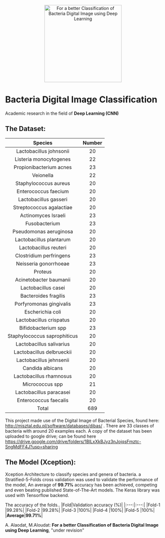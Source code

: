 <p align="center">
  <img src="" raw="true" alt="For a better Classification of Bacteria Digital Image using Deep Learning"
       width="250">
 </p>
 
# Bacteria Digital Image Classification

Academic research in the field of **Deep Learning (CNN)**

## The Dataset:


|Species|Number|
|:---:|:---:|
|Lactobacillus johnsonii|20|
|Listeria monocytogenes|22|
|Propionibacterium acnes|23|
|Veionella|22|
|Staphylococcus aureus|20|
|Enterococcus faecium|20|
|Lactobacillus gasseri|20|
|Streptococcus agalactiae|20|
|Actinomyces Israeli|23|
|Fusobacterium|23|
|Pseudomonas aeruginosa|20|
|Lactobacillus plantarum|20|
|Lactobacillus reuteri|20|
|Clostridium perfringens|23|
|Neisseria gonorrhoeae|23|
|Proteus|20|
|Acinetobacter baumanii|20|
|Lactobacillus casei|20|
|Bacteroides fragilis|23|
|Porfyromonas gingivalis|23|
|Escherichia coli|20|
|Lactobacillus crispatus|20|
|Bifidobacterium spp|23|
|Staphylococcus saprophiticus|20|
|Lactobacillus salivarius|20|
|Lactobacillus delbrueckii|20|
|Lactobacillus jehnsenii|20|
|Candida albicans|20|
|Lactobacillus rhamnosus|20|
|Micrococcus spp|21|
|Lactobacillus paracasei|20|
|Enterococcus faecalis|20|
|Total|689|

This project made use of the Digital Image of Bacterial Species, found here: http://misztal.edu.pl/software/databases/dibas/ . There are 33 classes of bacteria with around 20 examples each. A copy of the dataset has been uploaded to google drive; can be found here https://drive.google.com/drive/folders/1BlLxXkBJyz3nJojqsFmztc-SngMdFF4J?usp=sharing 

## The Model (Xception):
Xception Architecture to classify species and genera of bacteria. a Stratified-5-Folds cross validation was used to validate the performance of the model, An average of **99.71%** accuracy has been achieved, competing and even beating published State-of-The-Art models. The Keras library was used with Tensorflow backend.

The accuracy of the folds..
|Fold|Validation accuracy (%)|
|:---:|:---:|
|Fold-1 |99.28%|
|Fold-2 |99.28%|
|Fold-3 |100%|
|Fold-4 |100%|
|Fold-5 |100%|
|**Average**|**99.71%**|

A. Alaodat, M.Aloudat: **For a better Classification of Bacteria Digital Image using Deep Learning**, "under revision"
